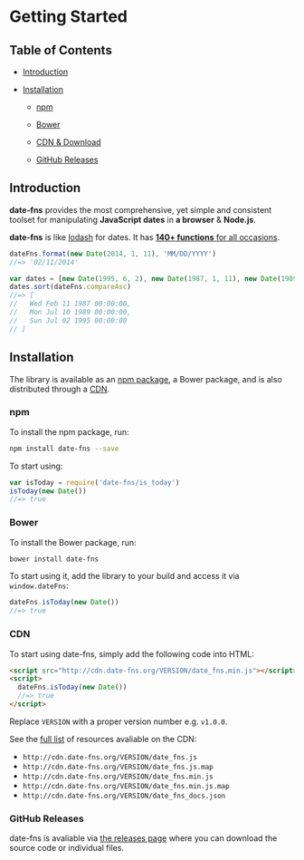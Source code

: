 # Getting Started

## Table of Contents

- [Introduction](#introduction)

- [Installation](#installation)

  - [npm](#npm)

  - [Bower](#bower)

  - [CDN & Download](#cdn)

  - [GitHub Releases](#github-releases)

## Introduction

**date-fns** provides the most comprehensive, yet simple and consistent toolset
for manipulating **JavaScript dates** in **a browser** & **Node.js**.

**date-fns** is like [lodash](https://lodash.com) for dates. It has
[**140+ functions** for all occasions](https://date-fns.org/docs/).

```js
dateFns.format(new Date(2014, 1, 11), 'MM/DD/YYYY')
//=> '02/11/2014'

var dates = [new Date(1995, 6, 2), new Date(1987, 1, 11), new Date(1989, 6, 10)]
dates.sort(dateFns.compareAsc)
//=> [
//   Wed Feb 11 1987 00:00:00,
//   Mon Jul 10 1989 00:00:00,
//   Sun Jul 02 1995 00:00:00
// ]
```

## Installation

The library is available as an [npm package](https://www.npmjs.com/package/date-fns),
a Bower package, and is also distributed through a [CDN](http://cdn.date-fns.org/).

### npm

To install the npm package, run:

```bash
npm install date-fns --save
```

To start using:

```js
var isToday = require('date-fns/is_today')
isToday(new Date())
//=> true
```

### Bower

To install the Bower package, run:

```bash
bower install date-fns
```

To start using it, add the library to your build and access it
via `window.dateFns`:

```js
dateFns.isToday(new Date())
//=> true
```

### CDN

To start using date-fns, simply add the following code into HTML:

```html
<script src="http://cdn.date-fns.org/VERSION/date_fns.min.js"></script>
<script>
  dateFns.isToday(new Date())
  //=> true
</script>
```

Replace `VERSION` with a proper version number e.g. `v1.0.0`.

See the [full list](http://cdn.date-fns.org/) of resources avaliable on the CDN:

- `http://cdn.date-fns.org/VERSION/date_fns.js`
- `http://cdn.date-fns.org/VERSION/date_fns.js.map`
- `http://cdn.date-fns.org/VERSION/date_fns.min.js`
- `http://cdn.date-fns.org/VERSION/date_fns.min.js.map`
- `http://cdn.date-fns.org/VERSION/date_fns_docs.json`

### GitHub Releases

date-fns is avaliable via [the releases page](https://github.com/date-fns/date-fns/releases)
where you can download the source code or individual files.
